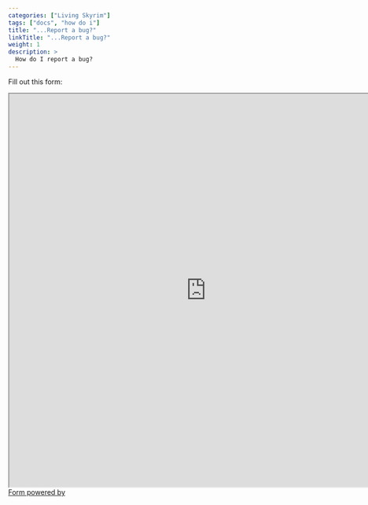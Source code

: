 ```yaml
---
categories: ["Living Skyrim"]
tags: ["docs", "how do i"] 
title: "...Report a bug?"
linkTitle: "...Report a bug?"
weight: 1
description: >
  How do I report a bug?
---
```


Fill out this form:

<div class="asana-embed-container"><link rel="stylesheet" href="https://form.asana.com/static/asana-form-embed-style.css"/><iframe class="asana-embed-iframe" height="800" width = "800" src="https://form.asana.com/?k=WtVzLLsy4OpxIROlRqu0iw&d=1202685114827965&embed=true"></iframe><div class="asana-embed-footer"><a rel="nofollow noopener" target="_blank" class="asana-embed-footer-link" href="https://asana.com/?utm_source=embedded_form"><span class="asana-embed-footer-text">Form powered by</span><div class="asana-embed-footer-logo" role="img" aria-label="Logo of Asana"></div></a></div></div>